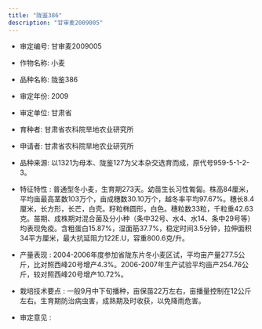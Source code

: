 ```yaml
---
title: "陇鉴386"
description: "甘审麦2009005"
---
```

* 审定编号:  甘审麦2009005

*  作物名称:  小麦

*  品种名称:  陇鉴386

*  审定年份:  2009

*  审定单位:  甘肃省

* 育种者:  甘肃省农科院旱地农业研究所

*  申请者:  甘肃省农科院旱地农业研究所

*  品种来源:  以1321为母本、陇鉴127为父本杂交选育而成，原代号959-5-1-2-3。

*  特征特性 : 
普通型冬小麦，生育期273天。幼苗生长习性匍匐。株高84厘米，平均亩最高茎数103万个，亩成穗数30.10万个，越冬率平均97.67%。穗长8.4厘米，长方形，长芒，白壳。籽粒椭圆形，白色。穗粒数33粒，千粒重42.63克。苗期、成株期对混合菌及分小种（条中32号、水4、水14、条中29号等）均表现免疫。含粗蛋白15.87%，湿面筋37.7%，稳定时间3.5分钟，拉伸面积34平方厘米，最大抗延阻力122E.U，容重800.6克/升。
 
*  产量表现 : 
2004-2006年度参加省陇东片冬小麦区试，平均亩产量277.5公斤，比对照西峰20号增产4.3%。2006-2007年生产试验平均亩产254.76公斤，较对照西峰20号增产10.72%。

*  栽培技术要点 : 
一般9月中下旬播种，亩保苗22万左右，亩播量控制在12公斤左右。生育期防治病虫害，成熟期及时收获，以免降雨危害。

*  审定意见 : 

